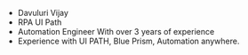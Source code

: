 - Davuluri Vijay
- RPA UI Path 
- Automation Engineer With over 3 years of experience  
- Experience with UI PATH, Blue Prism, Automation anywhere. 
<!---
Vijaydavuluri/Vijaydavuluri is a ✨ special ✨ repository because its `README.md` (this file) appears on your GitHub profile.
You can click the Preview link to take a look at your changes.
--->
